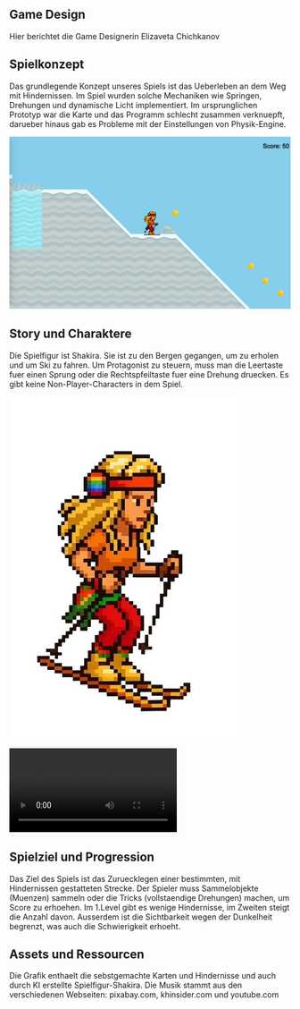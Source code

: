 ## Game Design

Hier berichtet die Game Designerin Elizaveta Chichkanov

## Spielkonzept

Das grundlegende Konzept unseres Spiels ist das Ueberleben an dem Weg mit Hindernissen. Im Spiel wurden solche Mechaniken 
wie Springen, Drehungen und dynamische Licht implementiert. Im ursprunglichen Prototyp war die Karte und das Programm schlecht 
zusammen verknuepft, darueber hinaus gab es Probleme mit der Einstellungen von Physik-Engine.

![Screenshot Karte](assets/screenshot.png)

## Story und Charaktere

Die Spielfigur ist Shakira. Sie ist zu den Bergen gegangen, um zu erholen und um Ski zu fahren. Um Protagonist zu steuern,
muss man die Leertaste fuer einen Sprung oder die Rechtspfeiltaste fuer eine Drehung druecken. Es gibt keine Non-Player-Characters
in dem Spiel.

![Screenshot Shakira](assets/screenshot_shakira.jpg)

![Shakira Tanz](assets/shakira_tanz.mp4)

## Spielziel und Progression

Das Ziel des Spiels ist das Zuruecklegen einer bestimmten, mit Hindernissen gestatteten Strecke. Der Spieler muss
Sammelobjekte (Muenzen) sammeln oder die Tricks (vollstaendige Drehungen) machen, um Score zu erhoehen. Im 1.Level
gibt es wenige Hindernisse, im Zweiten steigt die Anzahl davon. Ausserdem ist die Sichtbarkeit wegen der Dunkelheit begrenzt,
was auch die Schwierigkeit erhoeht.

## Assets und Ressourcen

Die Grafik enthaelt die sebstgemachte Karten und Hindernisse und auch durch KI erstellte Spielfigur-Shakira. Die Musik stammt
aus den verschiedenen Webseiten: pixabay.com, khinsider.com und youtube.com